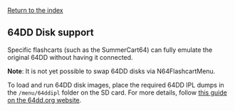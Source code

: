 [Return to the index](./00_index.md)
## 64DD Disk support

Specific flashcarts (such as the SummerCart64) can fully emulate the original 64DD without having it connected.

**Note**: It is not yet possible to swap 64DD disks via N64FlashcartMenu.

To load and run 64DD disk images, place the required 64DD IPL dumps in the `/menu/64ddipl` folder on the SD card.
For more details, follow [this guide on the 64dd.org website](https://64dd.org/tutorial_sc64.html).
